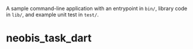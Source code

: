 A sample command-line application with an entrypoint in `bin/`, library code
in `lib/`, and example unit test in `test/`.
# neobis_task_dart
